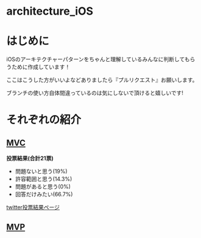 # architecture_iOS

# はじめに
iOSのアーキテクチャーパターンをちゃんと理解しているみんなに判断してもらうために作成しています！


ここはこうした方がいいよなどありましたら『プルリクエスト』お願いします。


ブランチの使い方自体間違っているのは気にしないで頂けると嬉しいです!

# それぞれの紹介
## [MVC](https://github.com/sachiko-kame/architecture_iOS/tree/feature/MVC)

**投票結果(合計21票)**
- 問題ないと思う(19%)
- 許容範囲と思う(14.3%)
- 問題があると思う(0%)
- 回答だけみたい(66.7%)

[twitter投票結果ページ](https://twitter.com/854729/status/1249711200151040000)

## [MVP](https://github.com/sachiko-kame/architecture_iOS/tree/feature/MVP)
